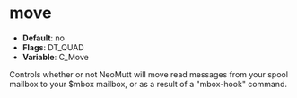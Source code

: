 # move

- **Default**: no
- **Flags**: DT_QUAD
- **Variable**: C_Move

Controls whether or not NeoMutt will move read messages
from your spool mailbox to your $mbox mailbox, or as a result of
a "mbox-hook" command.
